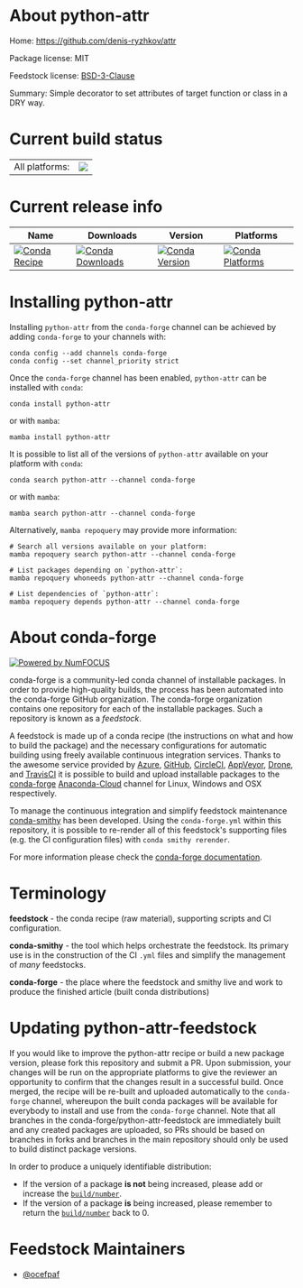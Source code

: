 About python-attr
=================

Home: https://github.com/denis-ryzhkov/attr

Package license: MIT

Feedstock license: [BSD-3-Clause](https://github.com/conda-forge/python-attr-feedstock/blob/main/LICENSE.txt)

Summary: Simple decorator to set attributes of target function or class in a DRY way.

Current build status
====================


<table><tr><td>All platforms:</td>
    <td>
      <a href="https://dev.azure.com/conda-forge/feedstock-builds/_build/latest?definitionId=17169&branchName=main">
        <img src="https://dev.azure.com/conda-forge/feedstock-builds/_apis/build/status/python-attr-feedstock?branchName=main">
      </a>
    </td>
  </tr>
</table>

Current release info
====================

| Name | Downloads | Version | Platforms |
| --- | --- | --- | --- |
| [![Conda Recipe](https://img.shields.io/badge/recipe-python--attr-green.svg)](https://anaconda.org/conda-forge/python-attr) | [![Conda Downloads](https://img.shields.io/conda/dn/conda-forge/python-attr.svg)](https://anaconda.org/conda-forge/python-attr) | [![Conda Version](https://img.shields.io/conda/vn/conda-forge/python-attr.svg)](https://anaconda.org/conda-forge/python-attr) | [![Conda Platforms](https://img.shields.io/conda/pn/conda-forge/python-attr.svg)](https://anaconda.org/conda-forge/python-attr) |

Installing python-attr
======================

Installing `python-attr` from the `conda-forge` channel can be achieved by adding `conda-forge` to your channels with:

```
conda config --add channels conda-forge
conda config --set channel_priority strict
```

Once the `conda-forge` channel has been enabled, `python-attr` can be installed with `conda`:

```
conda install python-attr
```

or with `mamba`:

```
mamba install python-attr
```

It is possible to list all of the versions of `python-attr` available on your platform with `conda`:

```
conda search python-attr --channel conda-forge
```

or with `mamba`:

```
mamba search python-attr --channel conda-forge
```

Alternatively, `mamba repoquery` may provide more information:

```
# Search all versions available on your platform:
mamba repoquery search python-attr --channel conda-forge

# List packages depending on `python-attr`:
mamba repoquery whoneeds python-attr --channel conda-forge

# List dependencies of `python-attr`:
mamba repoquery depends python-attr --channel conda-forge
```


About conda-forge
=================

[![Powered by
NumFOCUS](https://img.shields.io/badge/powered%20by-NumFOCUS-orange.svg?style=flat&colorA=E1523D&colorB=007D8A)](https://numfocus.org)

conda-forge is a community-led conda channel of installable packages.
In order to provide high-quality builds, the process has been automated into the
conda-forge GitHub organization. The conda-forge organization contains one repository
for each of the installable packages. Such a repository is known as a *feedstock*.

A feedstock is made up of a conda recipe (the instructions on what and how to build
the package) and the necessary configurations for automatic building using freely
available continuous integration services. Thanks to the awesome service provided by
[Azure](https://azure.microsoft.com/en-us/services/devops/), [GitHub](https://github.com/),
[CircleCI](https://circleci.com/), [AppVeyor](https://www.appveyor.com/),
[Drone](https://cloud.drone.io/welcome), and [TravisCI](https://travis-ci.com/)
it is possible to build and upload installable packages to the
[conda-forge](https://anaconda.org/conda-forge) [Anaconda-Cloud](https://anaconda.org/)
channel for Linux, Windows and OSX respectively.

To manage the continuous integration and simplify feedstock maintenance
[conda-smithy](https://github.com/conda-forge/conda-smithy) has been developed.
Using the ``conda-forge.yml`` within this repository, it is possible to re-render all of
this feedstock's supporting files (e.g. the CI configuration files) with ``conda smithy rerender``.

For more information please check the [conda-forge documentation](https://conda-forge.org/docs/).

Terminology
===========

**feedstock** - the conda recipe (raw material), supporting scripts and CI configuration.

**conda-smithy** - the tool which helps orchestrate the feedstock.
                   Its primary use is in the construction of the CI ``.yml`` files
                   and simplify the management of *many* feedstocks.

**conda-forge** - the place where the feedstock and smithy live and work to
                  produce the finished article (built conda distributions)


Updating python-attr-feedstock
==============================

If you would like to improve the python-attr recipe or build a new
package version, please fork this repository and submit a PR. Upon submission,
your changes will be run on the appropriate platforms to give the reviewer an
opportunity to confirm that the changes result in a successful build. Once
merged, the recipe will be re-built and uploaded automatically to the
`conda-forge` channel, whereupon the built conda packages will be available for
everybody to install and use from the `conda-forge` channel.
Note that all branches in the conda-forge/python-attr-feedstock are
immediately built and any created packages are uploaded, so PRs should be based
on branches in forks and branches in the main repository should only be used to
build distinct package versions.

In order to produce a uniquely identifiable distribution:
 * If the version of a package **is not** being increased, please add or increase
   the [``build/number``](https://docs.conda.io/projects/conda-build/en/latest/resources/define-metadata.html#build-number-and-string).
 * If the version of a package **is** being increased, please remember to return
   the [``build/number``](https://docs.conda.io/projects/conda-build/en/latest/resources/define-metadata.html#build-number-and-string)
   back to 0.

Feedstock Maintainers
=====================

* [@ocefpaf](https://github.com/ocefpaf/)

